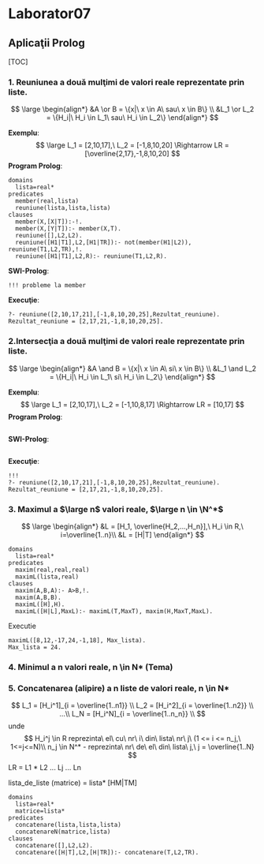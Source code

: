 # Laborator07

 ## Aplicaţii Prolog

[TOC]

### 1. Reuniunea a două mulţimi de valori reale reprezentate prin liste.

$$
\large
\begin{align*}
&A \or B = \{x|\ x \in A\ sau\ x \in B\} \\
&L_1 \or L_2 = \{H_i|\ H_i \in L_1\ sau\ H_i \in L_2\}
\end{align*}
$$

**Exemplu**:
$$
\large
L_1 = [2,10,17],\ L_2 = [-1,8,10,20] \Rightarrow LR = [\overline{2,17},-1,8,10,20]
$$
**Program Prolog**:

```apl
domains
  lista=real*
predicates
  member(real,lista)
  reuniune(lista,lista,lista)
clauses
  member(X,[X|T]):-!.
  member(X,[Y|T]):- member(X,T).
  reuniune([],L2,L2).
  reuniune([H1|T1],L2,[H1|TR]):- not(member(H1|L2)), reuniune(T1,L2,TR),!.
  reuniune([H1|T1],L2,R):- reuniune(T1,L2,R).
```

**SWI-Prolog**:

```apl
!!! probleme la member
```

**Execuţie**:

```apl
?- reuniune([2,10,17,21],[-1,8,10,20,25],Rezultat_reuniune).
Rezultat_reuniune = [2,17,21,-1,8,10,20,25].
```

### 2.Intersecţia a două mulţimi de valori reale reprezentate prin liste.

$$
\large
\begin{align*}
&A \and B = \{x|\ x \in A\ si\ x \in B\} \\
&L_1 \and L_2 = \{H_i|\ H_i \in L_1\ si\ H_i \in L_2\}
\end{align*}
$$

**Exemplu**:
$$
\large
L_1 = [2,10,17],\ L_2 = [-1,10,8,17] \Rightarrow LR = [10,17]
$$
**Program Prolog**:

```apl

```

**SWI-Prolog**:

```apl

```

**Execuţie**:

```apl
!!!
?- reuniune([2,10,17,21],[-1,8,10,20,25],Rezultat_reuniune).
Rezultat_reuniune = [2,17,21,-1,8,10,20,25].
```

### 3. Maximul a $\large n$ valori reale, $\large n \in \N^*$

$$
\large
\begin{align*}
&L = [H_1, \overline{H_2,...,H_n}],\ H_i \in R,\ i=\overline{1..n}\\
&L = [H|T]
\end{align*}
$$

```apl
domains
  lista=real*
predicates
  maxim(real,real,real)
  maximL(lista,real)
clauses
  maxim(A,B,A):- A>B,!.
  maxim(A,B,B).
  maximL([H],H).
  maximL([H|L],MaxL):- maximL(T,MaxT), maxim(H,MaxT,MaxL).
```

Executie

```apl
maximL([8,12,-17,24,-1,18], Max_lista).
Max_lista = 24.
```

### 4. Minimul a n valori reale, n \in N* (Tema)

### 5. Concatenarea (alipire) a n liste de valori reale, n \in N*


$$
L_1 = [H_i^1]_{i = \overline{1..n1}} \\
L_2 = [H_i^2]_{i = \overline{1..n2}} \\
...\\
L_N = [H_i^N]_{i = \overline{1..n_n}} \\
$$
unde
$$
H_i^j \in R reprezinta\ el\ cu\ nr\ i\ din\ lista\ nr\ j\ (1 <= i <= n_j,\ 1<=j<=N)\\
n_j \in N^* - reprezinta\ nr\ de\ el\ din\ lista\ j,\ j = \overline{1..N}
$$
LR = L1 * L2 ... Lj ... Ln

lista_de_liste (matrice) = lista* [HM|TM]

```apl
domains
  lista=real*
  matrice=lista*
predicates
  concatenare(lista,lista,lista)
  concatenareN(matrice,lista)
clauses
  concatenare([],L2,L2).
  concatenare([H|T],L2,[H|TR]):- concatenare(T,L2,TR).
```


